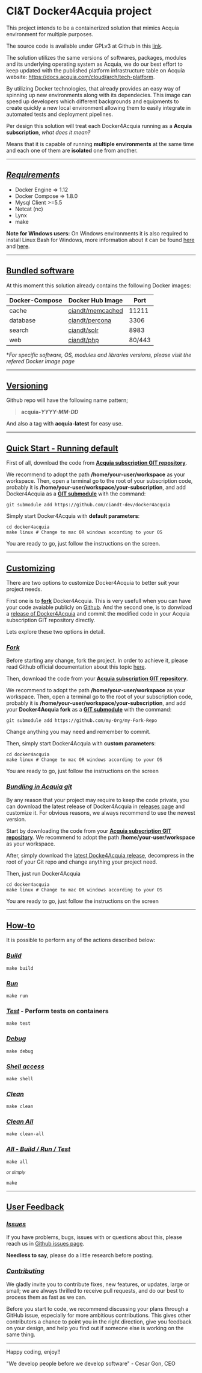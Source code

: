 # CI&T Docker4Acquia project

This project intends to be a containerized solution that mimics Acquia environment for multiple purposes.

The source code is available under GPLv3 at Github in this [link](https://github.com/ciandt-dev/Docker4Acquia/blob/master/LICENSE).

The solution utilizes the same versions of softwares, packages, modules and its underlying operating system as Acquia, we do our best effort to keep updated with the published platform infrastructure table on Acquia website: https://docs.acquia.com/cloud/arch/tech-platform.

By utilizing Docker technologies, that already provides an easy way of spinning up new environments along with its dependecies. This image can speed up developers which different backgrounds and equipments to create quickly a new local environment allowing them to easily integrate in automated tests and deployment pipelines.

Per design this solution will treat each Docker4Acquia running as a __Acquia subscription__, *what does it mean?*

Means that it is capable of running __multiple environments__ at the same time and each one of them are __isolated__ one from another.

* * *

## [*Requirements*](#requirements)

* Docker Engine => 1.12
* Docker Compose => 1.8.0
* Mysql Client >=5.5
* Netcat (nc)
* Lynx
* make

__Note for Windows users:__ On Windows environments it is also required to install Linux Bash for Windows, more information about it can be found [here](https://msdn.microsoft.com/en-us/commandline/wsl/about) and [here](http://www.howtogeek.com/249966/how-to-install-and-use-the-linux-bash-shell-on-windows-10/).

* * *

## [Bundled software](#bundled-software)

At this moment this solution already contains the following Docker images:

| Docker-Compose | Docker Hub Image                                              |  Port  |
| -------------- | ------------------------------------------------------------- | ------ |
| cache          | [ciandt/memcached](https://hub.docker.com/r/ciandt/memcached) | 11211  |
| database       | [ciandt/percona](https://hub.docker.com/r/ciandt/percona)     | 3306   |
| search         | [ciandt/solr](https://hub.docker.com/r/ciandt/solr)           | 8983   |
| web            | [ciandt/php](https://hub.docker.com/r/ciandt/php)             | 80/443 |

\**For specific software, OS, modules and libraries versions, please visit the refered Docker Image page*

* * *

## [Versioning](#versioning)

Github repo will have the following name pattern;

> __acquia-*YYYY-MM-DD*__

And also a tag with __acquia-latest__ for easy use.

* * *

## [Quick Start - Running default](#quickstart)

First of all, download the code from __[Acquia subscription GIT repository](https://docs.acquia.com/cloud/manage/code/repository/git)__.

We recommend to adopt the path __/home/your-user/workspace__ as your workspace. Then, open a terminal go to the root of your subscription code, probably it is __/home/your-user/workspace/your-subscription__, and add Docker4Acquia as a __[GIT submodule](https://git-scm.com/docs/git-submodule)__ with the command:

```
git submodule add https://github.com/ciandt-dev/docker4acquia
```

Simply start Docker4Acquia with __default parameters__:

```
cd docker4acquia
make linux # Change to mac OR windows according to your OS
```

You are ready to go, just follow the instructions on the screen.

* * *

## [Customizing](#customizing)

There are two options to customize Docker4Acquia to better suit your project needs.

First one is to __[fork](https://help.github.com/articles/fork-a-repo/)__ Docker4Acquia. This is very usefull when you can have your code avaiable publicly on [Github](https://www.github.com). And the second one, is to donwload a [release of Docker4Acquia](https://github.com/ciandt-dev/Docker4Acquia/releases) and commit the modified code in your Acquia subscription GIT repository directly.

Lets explore these two options in detail.

### [*Fork*](#fork)

Before starting any change, fork the project.
In order to achieve it, please read Github official documentation about this topic [here](https://help.github.com/articles/fork-a-repo/).

Then, download the code from your __[Acquia subscription GIT repository](https://docs.acquia.com/cloud/manage/code/repository/git)__.

We recommend to adopt the path __/home/your-user/workspace__ as your workspace. Then, open a terminal go to the root of your subscription code, probably it is __/home/your-user/workspace/your-subscription__, and add your __Docker4Acquia fork__ as a __[GIT submodule](https://git-scm.com/docs/git-submodule)__ with the command:

```
git submodule add https://github.com/my-Org/my-Fork-Repo
```

Change anything you may need and remember to commit.

Then, simply start Docker4Acquia with __custom parameters__:

```
cd docker4acquia
make linux # Change to mac OR windows according to your OS
```

You are ready to go, just follow the instructions on the screen

### [*Bundling in Acquia git*](#bundling-acquia-git)

By any reason that your project may require to keep the code private, you can download the latest release of Docker4Acquia in [releases page](https://github.com/ciandt-dev/Docker4Acquia/releases) and customize it.
For obvious reasons, we always recommend to use the newest version.

Start by downloading the code from your __[Acquia subscription GIT repository](https://docs.acquia.com/cloud/manage/code/repository/git)__. We recommend to adopt the path __/home/your-user/workspace__ as your workspace.

After, simply download the [latest Docke4Acquia release](https://github.com/ciandt-dev/Docker4Acquia/releases/latest), decompress in the root of your Git repo and change anything your project need.

Then, just run Docker4Acquia
```
cd docker4acquia
make linux # Change to mac OR windows according to your OS
```
You are ready to go, just follow the instructions on the screen

* * *

## [How-to](#how-to)

It is possible to perform any of the actions described below:

### [*Build*](#how-to-build)

```
make build
```

### [*Run*](#how-to-run)

```
make run
```

### [*Test*](#how-to-test) - Perform tests on containers

```
make test
```

### [*Debug*](#how-to-debug)

```
make debug
```

### [*Shell access*](#how-to-shell)

```
make shell
```

### [*Clean*](#how-to-clean)

```
make clean
```

### [*Clean All*](#how-to-clean-all)

```
make clean-all
```

### [*All - Build / Run / Test*](#how-to-all)

```
make all
```

<sub>*or simply*</sub>

```
make
```

* * *

## [User Feedback](#user-feedback)

### [*Issues*](#issues)

If you have problems, bugs, issues with or questions about this, please reach us in [Github issues page](https://github.com/ciandt-dev/Docker4Acquia/issues).

__Needless to say__, please do a little research before posting.

### [*Contributing*](#contributing)

We gladly invite you to contribute fixes, new features, or updates, large or small; we are always thrilled to receive pull requests, and do our best to process them as fast as we can.

Before you start to code, we recommend discussing your plans through a GitHub issue, especially for more ambitious contributions. This gives other contributors a chance to point you in the right direction, give you feedback on your design, and help you find out if someone else is working on the same thing.

* * *

Happy coding, enjoy!!

"We develop people before we develop software" - Cesar Gon, CEO

